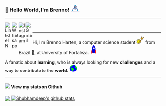 ### 👋 Hello World, I'm Brenno!  <img src="./Assets/Developer.gif" width="28px">


---- 

<a target="_blank" href="https://www.linkedin.com/in/brennoflorencio/">
  <img align="left" alt="LinkdeIN" width="22px" src="https://cdn.jsdelivr.net/npm/simple-icons@v3/icons/linkedin.svg" />
</a>
<a target="_blank" href="https://api.whatsapp.com/send?phone=55839998327174">
  <img align="left" alt="Whatsapp" width="22px" src="https://cdn.jsdelivr.net/npm/simple-icons@v3/icons/whatsapp.svg" />
</a>
<a target="_blank" href="https://www.instagram.com/brennoharten/">
  <img align="left" alt="Instagram" width="22px" src="https://cdn.jsdelivr.net/npm/simple-icons@v3/icons/instagram.svg" />
</a>
<a target="_blank" href="mailto:brennoharten@gmail.com">
  <img align="left" alt="Gmail" width="22px" src="https://cdn.jsdelivr.net/npm/simple-icons@v3/icons/gmail.svg" />
</a>
</br>

---- 

Hi, I'm Brenno Harten, a computer science student <img src="./Assets/headbang.gif" width="24px"> from Brazil 💚, at University of Fortaleza. <img src="./Assets/Rocket.gif" width="24px">

A fanatic about **learning**, who is always looking for new **challenges** and a way to contribute to the **world**. <img src="./Assets/Earth.gif" width="24px">

----

#### <img src="https://media.giphy.com/media/VgCDAzcKvsR6OM0uWg/giphy.gif" width="50"> View my stats on Github 

<a href="https://github.com/brennoharten">
  <img align="center" src="https://github-readme-stats.vercel.app/api/top-langs/?username=brennoharten&theme=dark&hide_langs_below=1" />
</a>

<a href="https://github.com/brennoharten">
 <img align="center" src="https://github-readme-stats.vercel.app/api?username=brennoharten&show_icons=true&theme=dark&line_height=27" alt="Shubhamdeep's github stats"/>
</a>
